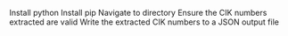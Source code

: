 Install python
Install pip
Navigate to directory
Ensure the CIK numbers extracted are valid
Write the extracted CIK numbers to a JSON output file

